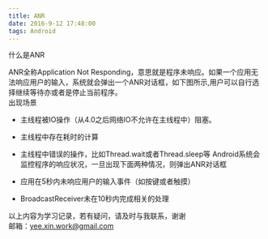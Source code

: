 ```yaml
---
title: ANR
date: 2016-9-12 17:48:00
tags: Android
---
```


什么是ANR

ANR全称Application Not Responding，意思就是程序未响应。如果一个应用无法响应用户的输入，系统就会弹出一个ANR对话框，如下图所示,用户可以自行选择继续等待亦或者是停止当前程序。<!--more-->   
出现场景

* 主线程被IO操作（从4.0之后网络IO不允许在主线程中）阻塞。
* 主线程中存在耗时的计算
* 主线程中错误的操作，比如Thread.wait或者Thread.sleep等
Android系统会监控程序的响应状况，一旦出现下面两种情况，则弹出ANR对话框

* 应用在5秒内未响应用户的输入事件（如按键或者触摸）
* BroadcastReceiver未在10秒内完成相关的处理   



  
以上内容为学习记录，若有疑问，请及时与我联系，谢谢   
邮箱：yee.xin.work@gmail.com  